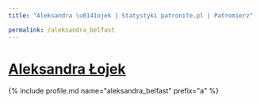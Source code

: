 ```yaml
---
title: "Aleksandra \u0141ojek | Statystyki patronite.pl | Patromierz"

permalink: /aleksandra_belfast
---
```


# [Aleksandra Łojek](https://patronite.pl/aleksandra_belfast)

{% include profile.md name="aleksandra_belfast" prefix="a" %}

